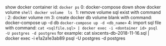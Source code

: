 show docker container id: ```docker ps```
0: docker-compose down
show docker volume ```shell docker volume  ls ```
1: remove volume sql exist with command : 
2: docker volume rm <name volume>
3: create docker db volume blank with command: docker-compose up -d db
  ```docker-compose up -d <db_name>``` 
4: import sql file with command: ```cat <sqlfile.sql> | docker exec -i <dontainer id> psql -U postgres -d postgres```
for example:   cat sixcents-db-2018-11-16.sql | docker exec -i e1a2a1e3ab89 psql -U postgres -d postgres
